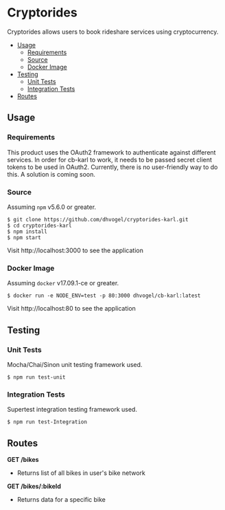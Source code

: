 # Cryptorides
Cryptorides allows users to book rideshare services using cryptocurrency.

<!-- toc -->

- [Usage](#usage)
  * [Requirements](#requirements)
  * [Source](#source)
  * [Docker Image](#docker-image)
- [Testing](#testing)
  * [Unit Tests](#unit-tests)
  * [Integration Tests](#integration-tests)
- [Routes](#routes)

<!-- tocstop -->

## Usage

### Requirements
This product uses the OAuth2 framework to authenticate against different services.
In order for cb-karl to work, it needs to be passed secret client tokens to
be used in OAuth2. Currently, there is no user-friendly way to do this. A
solution is coming soon.

### Source

Assuming `npm` v5.6.0 or greater.

```
$ git clone https://github.com/dhvogel/cryptorides-karl.git
$ cd cryptorides-karl
$ npm install
$ npm start
```

Visit http://localhost:3000 to see the application

### Docker Image

Assuming `docker` v17.09.1-ce or greater.

```
$ docker run -e NODE_ENV=test -p 80:3000 dhvogel/cb-karl:latest
```

Visit http://localhost:80 to see the application

## Testing

### Unit Tests

Mocha/Chai/Sinon unit testing framework used.

```
$ npm run test-unit
```

### Integration Tests

Supertest integration testing framework used.

```
$ npm run test-Integration
```

## Routes

**GET /bikes**
- Returns list of all bikes in user's bike network

**GET /bikes/:bikeId**
- Returns data for a specific bike

